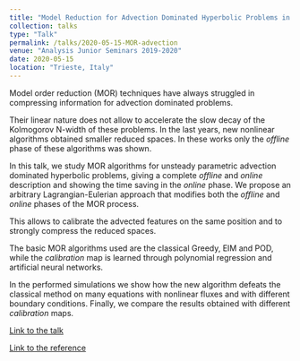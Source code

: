 ```yaml
---
title: "Model Reduction for Advection Dominated Hyperbolic Problems in an ALE Framework: Offline and Online Phases"
collection: talks
type: "Talk"
permalink: /talks/2020-05-15-MOR-advection
venue: "Analysis Junior Seminars 2019-2020"
date: 2020-05-15
location: "Trieste, Italy"
---
```


Model order reduction (MOR) techniques have always struggled in compressing information for advection dominated problems.

Their linear nature does not allow to accelerate the slow decay of the Kolmogorov N-width of these problems.
In the last years, new nonlinear algorithms obtained smaller reduced spaces. In these works only the *offline* phase of these algorithms was shown.

In this talk, we study MOR algorithms for unsteady parametric advection dominated hyperbolic problems, giving a complete *offline* and *online* description and showing the time saving in the *online* phase.
We propose an arbitrary Lagrangian-Eulerian approach that modifies both the *offline* and *online* phases of the MOR process.

This allows to calibrate the advected features on the same position and to strongly compress the reduced spaces.

The basic MOR algorithms used are the classical Greedy, EIM and POD, while the *calibration* map is learned through polynomial regression and artificial neural networks.

In the performed simulations we show how the new algorithm defeats the classical method on many equations with nonlinear fluxes and with different boundary conditions. Finally, we compare the results obtained with different *calibration* maps.


[Link to the talk](https://drive.math.uzh.ch/index.php/s/2KWprBEn8JQ4Nai)

[Link to the reference](/publication/2020-03-30-MOR-AD-ALE_1D)
